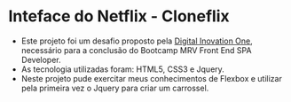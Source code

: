 # Inteface do Netflix - Cloneflix

* Este projeto foi um desafio proposto pela [Digital Inovation One](https://digitalinnovation.one/), necessário para a conclusão do Bootcamp MRV Front End SPA Developer.
* As tecnologia utilizadas foram: HTML5, CSS3 e Jquery.
* Neste projeto pude exercitar meus conhecimentos de Flexbox e utilizar pela primeira vez o Jquery para criar um carrossel.
